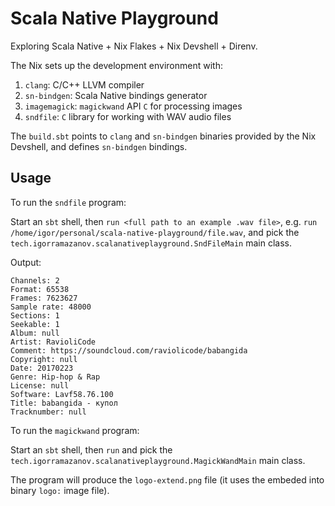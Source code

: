 # Scala Native Playground
Exploring Scala Native + Nix Flakes + Nix Devshell + Direnv.

The Nix sets up the development environment with:
1. `clang`: C/C++ LLVM compiler
1. `sn-bindgen`: Scala Native bindings generator
1. `imagemagick`: `magickwand` API `C` for processing images
1. `sndfile`: `C` library for working with WAV audio files

The `build.sbt` points to `clang` and `sn-bindgen` binaries provided by the Nix Devshell,
and defines `sn-bindgen` bindings.

## Usage
To run the `sndfile` program:

Start an `sbt` shell,
then `run <full path to an example .wav file>`,
e.g. `run /home/igor/personal/scala-native-playground/file.wav`,
and pick the `tech.igorramazanov.scalanativeplayground.SndFileMain` main class.

Output:
```
Channels: 2
Format: 65538
Frames: 7623627
Sample rate: 48000
Sections: 1
Seekable: 1
Album: null
Artist: RavioliCode
Comment: https://soundcloud.com/raviolicode/babangida
Copyright: null
Date: 20170223
Genre: Hip-hop & Rap
License: null
Software: Lavf58.76.100
Title: babangida - купол
Tracknumber: null
```

To run the `magickwand` program:

Start an `sbt` shell,
then `run` and pick the `tech.igorramazanov.scalanativeplayground.MagickWandMain` main class.

The program will produce the `logo-extend.png` file (it uses the embeded into binary `logo:` image file).
